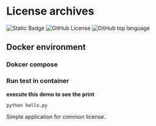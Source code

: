 # License archives
![Static Badge](https://img.shields.io/badge/author-Orionxer-purple)
![GitHub License](https://img.shields.io/github/license/orionxer/license)
![GitHub top language](https://img.shields.io/github/languages/top/orionxer/license)

## Docker environment
### Dokcer compose
### Run test in container
**execute this demo to see the print**
```sh
python hello.py
```
Simple application for common license.

